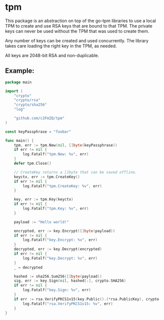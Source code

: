 # tpm

This package is an abstraction on top of the go-tpm libraries to use a local
TPM to create and use RSA keys that are bound to that TPM. The private keys
can never be used without the TPM that was used to create them.

Any number of keys can be created and used concurrently. The library takes
care loading the right key in the TPM, as needed.

All keys are 2048-bit RSA and non-duplicable.

## Example:

```go
package main

import (
	"crypto"
	"crypto/rsa"
	"crypto/sha256"
	"log"

	"github.com/c2FmZQ/tpm"
)

const keyPassphrase = "foobar"

func main() {
	tpm, err := tpm.New(nil, []byte(keyPassphrase))
	if err != nil {
		log.Fatalf("tpm.New: %v", err)
	}
	defer tpm.Close()

	// CreateKey returns a []byte that can be saved offline.
	keyctx, err := tpm.CreateKey()
	if err != nil {
		log.Fatalf("tpm.CreateKey: %v", err)
	}

	key, err := tpm.Key(keyctx)
	if err != nil {
		log.Fatalf("tpm.Key: %v", err)
	}

	payload := "Hello world!"

	encrypted, err := key.Encrypt([]byte(payload))
	if err != nil {
		log.Fatalf("key.Encrypt: %v", err)
	}
	decrypted, err := key.Decrypt(encrypted)
	if err != nil {
		log.Fatalf("key.Decrypt: %v", err)
	}
	_ = decrypted

	hashed := sha256.Sum256([]byte(payload))
	sig, err := key.Sign(nil, hashed[:], crypto.SHA256)
	if err != nil {
		log.Fatalf("key.Sign: %v", err)
	}
	if err := rsa.VerifyPKCS1v15(key.Public().(*rsa.PublicKey), crypto.SHA256, hashed[:], sig); err != nil {
		log.Fatalf("rsa.VerifyPKCS1v15: %v", err)
	}
}
```
